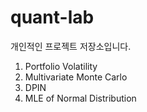 # quant-lab
개인적인 프로젝트 저장소입니다.

1. Portfolio Volatility
2. Multivariate Monte Carlo
3. DPIN
4. MLE of Normal Distribution
